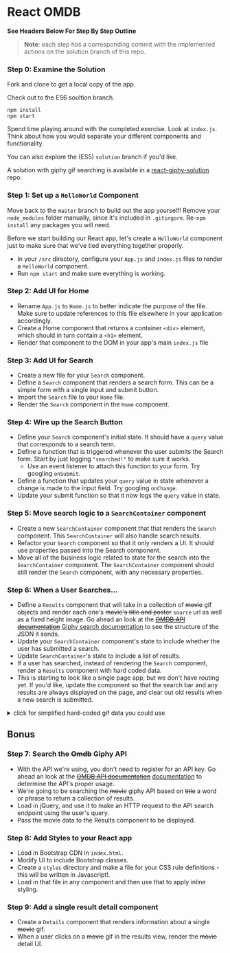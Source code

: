 # React OMDB

**See Headers Below For Step By Step Outline**

> **Note**: each step has a corresponding commit with the implemented actions on the solution branch of this repo.

### Step 0: Examine the Solution

Fork and clone to get a local copy of the app.


Check out to the ES6 soultion branch.

```
npm install
npm start
```

Spend time playing around with the completed exercise.  Look at `index.js`.  Think about how you would separate your different components and functionality. 

You can also explore the (ES5) `solution` branch if you'd like.

A solution with giphy gif searching is available in a [react-giphy-solution](https://github.com/sf-wdi-labs/react-giphy-solution) repo.


### Step 1: Set up a `HelloWorld` Component

Move back to the `master` branch to build out the app yourself! Remove your `node_modules` folder manually, since it's included in `.gitingore`.   Re-`npm install` any packages you will need.

Before we start building our React app, let's create a `HelloWorld` component just to make sure that we've tied everything together properly.  

- In your `/src` directory, configure your `App.js` and `index.js` files to render a `HelloWorld` component.
- Run `npm start` and make sure everything is working.

### Step 2: Add UI for Home

- Rename `App.js` to `Home.js` to better indicate the purpose of the file. Make sure to update references to this file elsewhere in your application accordingly.
- Create a Home component that returns a container `<div>` element, which should in turn contain a `<h1>` element.
- Render that component to the DOM in your app's main `index.js` file

### Step 3: Add UI for Search

- Create a new file for your `Search` component.
- Define a `Search` component that renders a search form. This can be a simple form with a single input and submit button.
- Import the `Search` file to your `Home` file.
- Render the `Search` component in the `Home` component.

### Step 4: Wire up the Search Button

- Define your `Search` component's initial state. It should have a `query` value that corresponds to a search term.
- Define a function that is triggered whenever the user submits the Search form. Start by just logging `"searched!"` to make sure it works.
  - Use an event listener to attach this function to your form. Try googling `onSubmit`.
- Define a function that updates your `query` value in state whenever a change is made to the input field. Try googling `onChange`.  
- Update your submit function so that it now logs the `query` value in state.

### Step 5: Move search logic to a `SearchContainer` component

- Create a new `SearchContainer` component that that renders the `Search` component. This `SearchContainer` will also handle search results. 
- Refactor your `Search` component so that it only renders a UI. It should use properties passed into the Search component.
- Move all of the business logic related to state for the search into the `SearchContainer` component. The `SearchContainer` component should still render the `Search` component, with any necessary properties.

### Step 6: When a User Searches...

- Define a `Results` component that will take in a collection of ~~movie~~ gif objects and render each one's ~~movie's title and poster~~ `source` url as well as a fixed height image.  Go ahead an look at the ~~[OMDB API documentation](http://omdbapi.com/)~~ [Giphy search documentation](https://github.com/Giphy/GiphyAPI#search-endpoint) to see the structure of the JSON it sends.
- Update your `SearchContainer` component's state to include whether the user has submitted a search.
- Update `SearchContainer`'s state to include a list of results.
- If a user has searched, instead of rendering the `Search` component, render a `Results` component with hard coded data.
- This is starting to look like a single page app, but we don't have routing yet. If you'd like, update the component so that the search bar and any results are always displayed on the page, and clear out old results when a new search is submitted. 


<details><summary>click for simplified hard-coded gif data you could use</summary>
```js
{
  "data": [
    {
      "type": "gif",
      "id": "iuHaJ0D7macZq",
      "url": "http://giphy.com/gifs/cat-day-tomorrow-iuHaJ0D7macZq",
      "source": "https://www.reddit.com/r/CatGifs/comments/5f0h9a/tomorrow_is_legs_day/",
      "rating": "pg",
      "images": {
        "fixed_height": {
          "url": "http://media4.giphy.com/media/iuHaJ0D7macZq/200.gif"
        }
      }
    },
    {
      "type": "gif",
      "id": "Z1kpfgtHmpWHS",
      "url": "http://giphy.com/gifs/cat-way-make-Z1kpfgtHmpWHS",
      "source": "http://shewhoseeks.blogspot.com/2016/03/cat-gifs-that-make-me-laugh-way-more.html",
      "rating": "g",
      "images": {
        "fixed_height": {
          "url": "http://media4.giphy.com/media/Z1kpfgtHmpWHS/200.gif"
        }
      }
    }
  ],
  "meta": {
    "status": 200,
    "msg": "OK"
  },
  "pagination": {
    "total_count": 1947,
    "count": 25,
    "offset": 0
  }
}
```

</details>


## Bonus


### Step 7: Search the ~~Omdb~~ Giphy API

- With the API we're using, you don't need to register for an API key. Go ahead an look at the ~~[OMDB API documentation](http://omdbapi.com/)~~ [documentation](https://github.com/Giphy/GiphyAPI) to determine the API's proper usage.
- We're going to be searching the ~~movie~~ giphy API based on ~~title~~ a word or phrase to return a collection of results.
- Load in jQuery, and use it to make an HTTP request to the API search endpoint using the user's query.
- Pass the movie data to the Results component to be displayed.

### Step 8: Add Styles to your React app

- Load in Bootstrap CDN in `index.html`.
- Modify UI to include Bootstrap classes.
- Create a `styles` directory and make a file for your CSS rule definitions - this will be written in Javascript!.
- Load in that file in any component and then use that to apply inline styling.

### Step 9: Add a single result detail component

- Create a `Details` component that renders information about a single ~~movie~~ gif.
- When a user clicks on a ~~movie~~ gif in the results view, render the ~~movie~~ detail UI.
